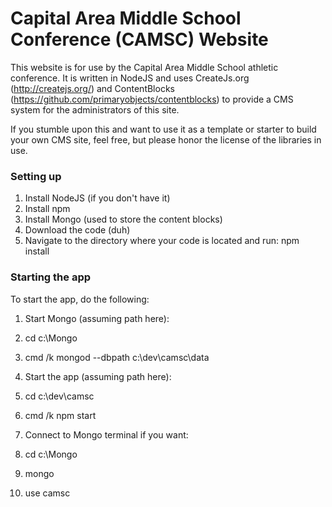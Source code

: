 # Capital Area Middle School Conference (CAMSC) Website
This website is for use by the Capital Area Middle School athletic conference. 
It is written in NodeJS and uses CreateJs.org (http://createjs.org/) and 
ContentBlocks (https://github.com/primaryobjects/contentblocks)
to provide a CMS system for the administrators of this site. 

If you stumble upon this and want to use it as a template or starter
to build your own CMS site, feel free, but please honor the license
of the libraries in use.


### Setting up
1. Install NodeJS (if you don't have it)
2. Install npm 
3. Install Mongo (used to store the content blocks)
4. Download the code (duh)
5. Navigate to the directory where your code is located and run: npm install


### Starting the app
To start the app, do the following:

1. Start Mongo (assuming path here):
  1. cd c:\Mongo
  2. cmd /k mongod --dbpath c:\dev\camsc\data

2. Start the app (assuming path here):
  1. cd c:\dev\camsc
  2. cmd /k npm start

3. Connect to Mongo terminal if you want:
  1. cd c:\Mongo
  2. mongo
  3. use camsc
